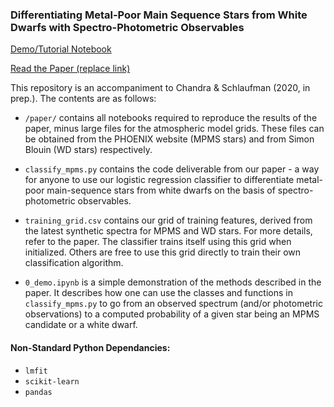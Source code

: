 ### Differentiating Metal-Poor Main Sequence Stars from White Dwarfs with Spectro-Photometric Observables

[Demo/Tutorial Notebook](https://dfm.io/nbview/?url=https%3A%2F%2Fgithub.com%2Fvedantchandra%2Fmpms%2Fblob%2Fmaster%2F0_demo.ipynb)

[Read the Paper (replace link)](https://vedantchandra.com)

This repository is an accompaniment to Chandra & Schlaufman (2020, in prep.). The contents are as follows:

- `/paper/` contains all notebooks required to reproduce the results of the paper, minus large files for the atmospheric model grids. These files can be obtained from the PHOENIX website (MPMS stars) and from Simon Blouin (WD stars) respectively. 

-  `classify_mpms.py` contains the code deliverable from our paper - a way for anyone to use our logistic regression classifier to differentiate metal-poor main-sequence stars from white dwarfs on the basis of spectro-photometric observables. 

- `training_grid.csv` contains our grid of training features, derived from the latest synthetic spectra for MPMS and WD stars. For more details, refer to the paper. The classifier trains itself using this grid when initialized. Others are free to use this grid directly to train their own classification algorithm. 

- `0_demo.ipynb` is a simple demonstration of the methods described in the paper. It describes how one can use the classes and functions in `classify_mpms.py` to go from an observed spectrum (and/or photometric observations) to a computed probability of a given star being an MPMS candidate or a white dwarf. 

#### Non-Standard Python Dependancies:

- `lmfit`
- `scikit-learn`
- `pandas`
